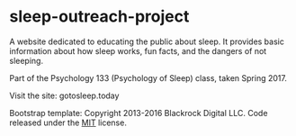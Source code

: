 # sleep-outreach-project

A website dedicated to educating the public about sleep. It provides basic information about how sleep works, fun facts, and the dangers of not sleeping.

Part of the Psychology 133 (Psychology of Sleep) class, taken Spring 2017. 

Visit the site: gotosleep.today

Bootstrap template: Copyright 2013-2016 Blackrock Digital LLC. Code released under the [MIT](https://github.com/BlackrockDigital/startbootstrap-creative/blob/gh-pages/LICENSE) license.

